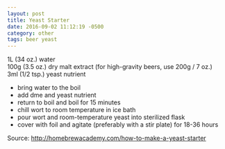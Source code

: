 ```yaml
---
layout: post
title: Yeast Starter
date: 2016-09-02 11:12:19 -0500
category: other
tags: beer yeast
---
```

1L (34 oz.) water  
100g (3.5 oz.) dry malt extract (for high-gravity beers, use 200g / 7 oz.)  
3ml (1/2 tsp.) yeast nutrient  
<ul>
 	<li class="p1"><span class="s1">bring water to the boil  
</span></li>
 	<li class="p1"><span class="s1">add dme and </span><span class="s1">yeast nutrient</span></li>
 	<li class="p1"><span class="s1">return to boil and boil for 15 minutes</span></li>
 	<li class="p1">chill wort to room temperature in ice bath</li>
 	<li class="p1"><span class="s1">pour wort and room-temperature yeast into sterilized flask</span></li>
 	<li class="p1"><span class="s1">cover with foil and agitate (preferably with a stir plate) </span><span class="s1">for 18-36 hours</span></li>
</ul>
Source: <a href="http://homebrewacademy.com/how-to-make-a-yeast-starter">http://homebrewacademy.com/how-to-make-a-yeast-starter</a>
